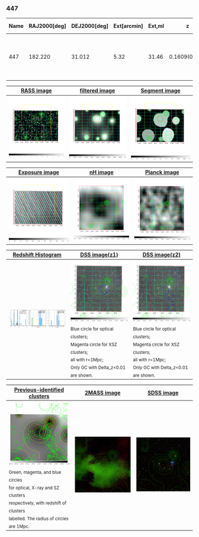 <div STYLE="page-break-after: always;"></div>

### 447

|Name|RAJ2000[deg]|DEJ2000[deg] |Ext[arcmin]| Ext,ml | z | z_src| C|GC(XSZ,Delta_z<0.01)| GC(OPT,Delta_z<0.01)|GC| R_sig[arcmin] | R500[arcmin] | R500[Mpc]| CRsig[c/s] | CR500[c/s] |L500[1E44 erg/s]|F500[1E-12 erg/s/cm^2]| M500[1E14 Msun]|Tx[keV]|Cnt_sig|Beta|Rc[arcmin]|Comment|Alias|
|---|---|---|---|---|---|------|---|--------|---------|----------|---|---|---|---|---|---|---|---|---|---|---|---|---|---|
|447| 182.220| 31.012| 5.32| 31.46| 0.1609(0.008)| z1,| G| -| -| A, C, F20, N, W| 9.288| 5.013| 0.833| 0.065(0.027)| 0.061(0.025)| 0.848(0.254)| 1.194(0.358)| 1.93(0.29)| 3.38(0.32)| 45.3| 0.896(-0.128+0.076)| 7.193(-1.205+1.030)| An Abell cluster with no $z$ and offset = 1.44 Mpc(8.55 arcmin)| t273|

|[RASS image](../image/447/447_img.pdf)|[filtered image](../image/447/447_fil.pdf)|[Segment image](../image/447/447_seg.pdf)|
|-------------------|--------------------|-------------------|
| <img src="../image/447/447_img.png" width="300">  | <img src="../image/447/447_fil.png" width="300">   | <img src="../image/447/447_seg.png" width="300">  |

|[Exposure image](../image/447/447_mex.pdf)| [nH image](../image/447/447_nh.pdf)| [Planck image](../image/447/447_p.pdf)|
|-------------------|--------------------|-------------------|
|<img src="../image/447/447_mex.png" width="300">   | <img src="../image/447/447_nh.png" width="300">    | <img src="../image/447/447_p.png" width="300"> |

|[Redshift Histogram](../image/447/447_zg.pdf) | [DSS image(z1)](../image/447/447_dss_z1.pdf)      |  [DSS image(z2)](../image/447/447_dss_z2.pdf)    |
|-------------------|--------------------|-------------------|
|<img src="../image/447/447_zg.png" width="300"> |<img src="../image/447/447_dss_z1.png" width="300"> <sub><br>Blue circle for optical clusters; <br>Magenta circle for XSZ clusters; <br>all with r=1Mpc; <br>Only GC with Delta_z<0.01 are shown. </sub>| <img src="../image/447/447_dss_z2.png" width="300"><sub><br>Blue circle for optical clusters; <br>Magenta circle for XSZ clusters; <br>all with r=1Mpc; <br>Only GC with Delta_z<0.01 are shown. </sub> |

|[Previous-identified clusters](../image/447/447_gc.pdf) | [2MASS image](../image/447/447_2mass.pdf)      |[SDSS image](../image/447/447_sdss.pdf)   |
|-------------------|-------------------|-------------------|
|<img src=../image/447/447_gc.png width="300"> <br><sub>Green, magenta, and blue circles <br>for optical, X-ray and SZ clusters <br>respectively, with redshift of clusters <br>labelled. The radius of circles <br>are 1Mpc.</sub>|<img src="../image/447/447_2mass.png" width="300">  | <img src="../image/447/447_sdss.png" width="300">  |




